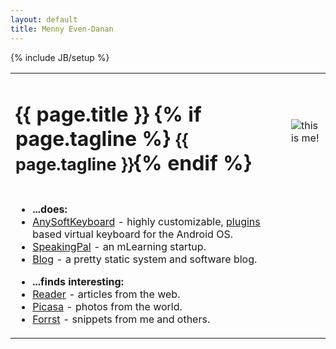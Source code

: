 ```yaml
---
layout: default
title: Menny Even-Danan
---
```

{% include JB/setup %}
<table border="0" class="bio">
<tr>
<td>
  <h1>{{ page.title }} {% if page.tagline %} <small>{{ page.tagline }}</small>{% endif %}</h1>
</td>
<td><img class="photo raised rotated" src="http://www.gravatar.com/avatar/fffa64472512e3e9df3519c06428224b?s=160" alt="this is me!"/></td>
</tr>
<tr>
<td>
<ul class="raised">
<li><strong>...does:</strong></li>
<li><a href="http://anysoftkeyboard.github.io">AnySoftKeyboard</a> - highly customizable, <a href="https://market.android.com/search?q=anysoftkeyboard&c=apps">plugins</a> based virtual keyboard for the Android OS.</li>
<li><a href="http://www.speakingpal.com">SpeakingPal</a> - an mLearning startup.</li>
<li><a href="/posts.html">Blog</a> - a pretty static system and software blog.</li>
</ul>

<ul class="raised">
<li><strong>...finds interesting:</strong></li>
<li><a href="http://www.google.com/reader/shared/mennyed" target="_blank">Reader</a> - articles from the web.</li>
<li><a href="http://picasaweb.google.com/mennyed" target="_blank">Picasa</a> - photos from the world.</li>
<li><a href="http://forrst.com/people/menny/posts" target="_blank">Forrst</a> - snippets from me and others.</li>
</ul>
</td>
</tr>
</table>




